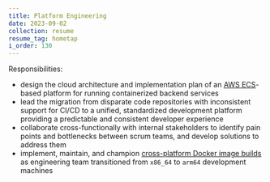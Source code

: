 ```yaml
---
title: Platform Engineering
date: 2023-09-02
collection: resume
resume_tag: hometap
i_order: 130
---
```


Responsibilities:

- design the cloud architecture and implementation plan of an
  [AWS ECS](https://aws.amazon.com/ecs/)-based platform for running containerized backend services
- lead the migration from disparate code repositories with inconsistent support for CI/CD to a
  unified, standardized development platform providing a predictable and consistent developer
  experience
- collaborate cross-functionally with internal stakeholders to identify pain points and bottlenecks
  between scrum teams, and develop solutions to address them
- implement, maintain, and champion
  [cross-platform Docker image builds <i class="fab fa-docker"></i>](https://docs.docker.com/build/building/multi-platform/)
  as engineering team transitioned from `x86_64` to `arm64` development machines
